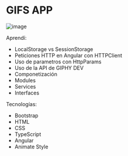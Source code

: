 # GIFS APP

![image](https://user-images.githubusercontent.com/101309300/205187063-06f8c59f-1792-4548-9647-d6c9a463f43c.png)

Aprendí:
- LocalStorage vs SessionStorage
- Peticiones HTTP en Angular con HTTPClient
- Uso de parametros con HttpParams
- Uso de la API de GIPHY DEV
- Componetización
- Modules
- Services
- Interfaces

Tecnologías:
- Bootstrap
- HTML
- CSS
- TypeScript
- Angular
- Animate Style

